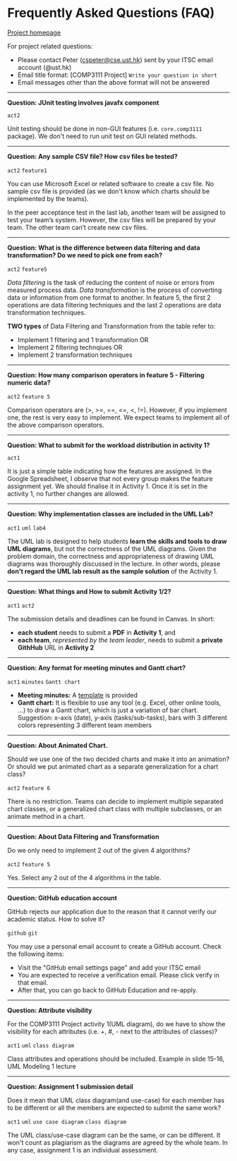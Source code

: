 # Frequently Asked Questions (FAQ)

[Project homepage](README.md)

For project related questions:
- Please contact Peter (cspeter@cse.ust.hk) sent by your ITSC email account (@ust.hk)
- Email title format: [COMP3111 Project] `Write your question in short`
- Email messages other than the above format will not be answered

---
**Question: JUnit testing involves javafx component**

`act2`

Unit testing should be done in non-GUI features (i.e. `core.comp3111` package). We don't need to run unit test on GUI related methods. 


---
**Question: Any sample CSV file? How csv files be tested?**

`act2` `feature1`

You can use Microsoft Excel or related software to create a csv file. No sample csv file is provided (as we don't know which charts should be implemented by the teams).

In the peer acceptance test in the last lab, another team will be assigned to test your team’s system. However, the csv files will be prepared by your team. The other team can’t create new csv files.

---
**Question: What is the difference between data filtering and data transformation? Do we need to pick one from each?**

`act2` `feature5`

*Data filtering* is the task of reducing the content of noise or errors from measured process data. *Data transformation* is the process of converting data or information from one format to another. In feature 5, the first 2 operations are data filtering techniques and the last 2 operations are data transformation techniques.

 **TWO types** of Data Filtering and Transformation from the table refer to:

 - Implement 1 filtering and 1 transformation OR
 - Implement 2 filtering technqiues OR
 - Implement 2 transformation techniques

---
**Question: How many comparison operators in feature 5 - Filtering numeric data?**

`act2` `feature 5`

Comparison operators are (>, >=, ==, <=, <, !=). However, if you implement one, the rest is very easy to implement. We expect teams to implement all of the above comparison operators. 

---
**Question: What to submit for the workload distribution in activity 1?**

`act1`

It is just a simple table indicating how the features are assigned. In the Google Spreadsheet, I observe that not every group makes the feature assignment yet. We should finalise it in Activity 1. Once it is set in the activity 1, no further changes are allowed.

---
**Question: Why implementation classes are included in the UML Lab?**

`act1` `uml` `lab4`

The UML lab is designed to help students **learn the skills and tools to draw UML diagrams**, but not the correctness of the UML diagrams. Given the problem domain, the correctness and appropriateness of drawing UML diagrams was thoroughly discussed in the lecture. In other words, please **don't regard the UML lab result as the sample solution** of the Activity 1. 

---
**Question: What things and How to submit Activity 1/2?**

`act1` `act2`

The submission details and deadlines can be found in Canvas. In short:
- **each student** needs to submit a **PDF** in **Activity 1**, and 
- **each team**, *represented by the team leader*, needs to submit a **private GithHub** URL in **Activity 2**

---
**Question: Any format for meeting minutes and Gantt chart?**

`act1` `minutes` `Gantt chart`

- **Meeting minutes:** A [template](https://course.cse.ust.hk/comp3111/Project/resources/minutes-template.docx) is provided
- **Gantt chart:** It is flexible to use any tool (e.g. Excel, other online tools, ...) to draw a Gantt chart, which is just a variation of bar chart. Suggestion: x-axis (date), y-axis (tasks/sub-tasks), bars with 3 different colors representing 3 different team members 

---
**Question: About Animated Chart.**

Should we use one of the two decided charts and make it into an animation? Or should we put animated chart as a separate generalization for a chart class?

`act2` `feature 6`

There is no restriction. Teams can decide to implement multiple separated chart classes, or a generalized chart class with multiple subclasses, or an animate method in a chart. 

---
**Question: About Data Filtering and Transformation** 

Do we only need to implement 2 out of the given 4 algorithms?

`act2` `feature 5`

Yes. Select any 2 out of the 4 algorithms in the table. 

---
**Question: GitHub education account**

GitHub rejects our application due to the reason that it cannot verify our academic status. How to solve it?

`github` `git`

You may use a personal email account to create a GitHub account. Check the following items:
- Visit the "GitHub email settings page" and add your ITSC email
- You are expected to receive a verification email. Please click verify in that email.
- After that, you can go back to GitHub Education and re-apply.

---
**Question: Attribute visibility**

For the COMP3111 Project activity 1(UML diagram), do we have to show the visibility for each attributes (i.e. +, #, - next to the attributes of classes)?

`act1` `uml` `class diagram`

Class attributes and operations should be included. Example in slide 15-16, UML Modeling 1 lecture

---
**Question: Assignment 1 submission detail**

Does it mean that UML class diagram(and use-case) for each member has to be different or all the members are expected to submit the same work?

`act1` `uml` `use case diagram` `class diagram`

The UML class/use-case diagram can be the same, or can be different. It won't count as plagiarism as the diagrams are agreed by the whole team. In any case, assignment 1 is an individual assessment.
